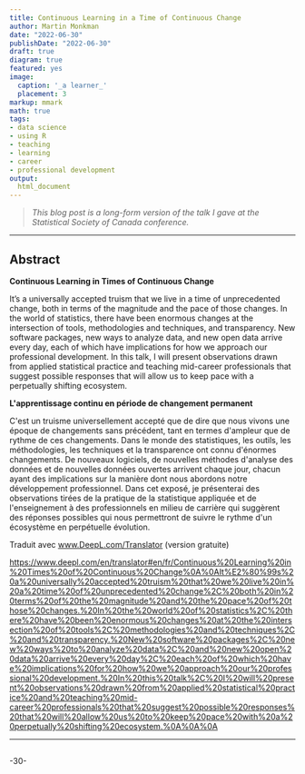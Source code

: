 ```yaml
---
title: Continuous Learning in a Time of Continuous Change
author: Martin Monkman
date: "2022-06-30"
publishDate: "2022-06-30"
draft: true
diagram: true
featured: yes
image:
  caption: '_a learner_'
  placement: 3
markup: mmark
math: true
tags:
- data science
- using R
- teaching
- learning
- career
- professional development
output:
  html_document
---
```




<!--
Copyright 2022 Martin Monkman

This work is licensed under the Creative Commons Attribution 4.0 International License.
To view a copy of this license, visit http://creativecommons.org/licenses/by/4.0/.
-->


>_This blog post is a long-form version of the talk I gave at the Statistical Society of Canada conference._



***

## Abstract


**Continuous Learning in Times of Continuous Change**

It’s a universally accepted truism that we live in a time of unprecedented change, both in terms of the magnitude and the pace of those changes. In the world of statistics, there have been enormous changes at the intersection of tools, methodologies and techniques, and transparency. New software packages, new ways to analyze data, and new open data arrive every day, each of which have implications for how we approach our professional development. In this talk, I will present observations drawn from applied statistical practice and teaching mid-career professionals that suggest possible responses that will allow us to keep pace with a perpetually shifting ecosystem.


**L'apprentissage continu en période de changement permanent**

C'est un truisme universellement accepté que de dire que nous vivons une époque de changements sans précédent, tant en termes d'ampleur que de rythme de ces changements. Dans le monde des statistiques, les outils, les méthodologies, les techniques et la transparence ont connu d'énormes changements. De nouveaux logiciels, de nouvelles méthodes d'analyse des données et de nouvelles données ouvertes arrivent chaque jour, chacun ayant des implications sur la manière dont nous abordons notre développement professionnel. Dans cet exposé, je présenterai des observations tirées de la pratique de la statistique appliquée et de l'enseignement à des professionnels en milieu de carrière qui suggèrent des réponses possibles qui nous permettront de suivre le rythme d'un écosystème en perpétuelle évolution.


Traduit avec www.DeepL.com/Translator (version gratuite)

https://www.deepl.com/en/translator#en/fr/Continuous%20Learning%20in%20Times%20of%20Continuous%20Change%0A%0AIt%E2%80%99s%20a%20universally%20accepted%20truism%20that%20we%20live%20in%20a%20time%20of%20unprecedented%20change%2C%20both%20in%20terms%20of%20the%20magnitude%20and%20the%20pace%20of%20those%20changes.%20In%20the%20world%20of%20statistics%2C%20there%20have%20been%20enormous%20changes%20at%20the%20intersection%20of%20tools%2C%20methodologies%20and%20techniques%2C%20and%20transparency.%20New%20software%20packages%2C%20new%20ways%20to%20analyze%20data%2C%20and%20new%20open%20data%20arrive%20every%20day%2C%20each%20of%20which%20have%20implications%20for%20how%20we%20approach%20our%20professional%20development.%20In%20this%20talk%2C%20I%20will%20present%20observations%20drawn%20from%20applied%20statistical%20practice%20and%20teaching%20mid-career%20professionals%20that%20suggest%20possible%20responses%20that%20will%20allow%20us%20to%20keep%20pace%20with%20a%20perpetually%20shifting%20ecosystem.%0A%0A%0A



***

##


-30-
